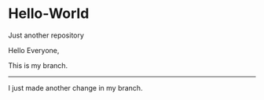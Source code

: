 # Hello-World
Just another repository



Hello Everyone,

This is my branch.

*******************************************
I just made another change in my branch.
